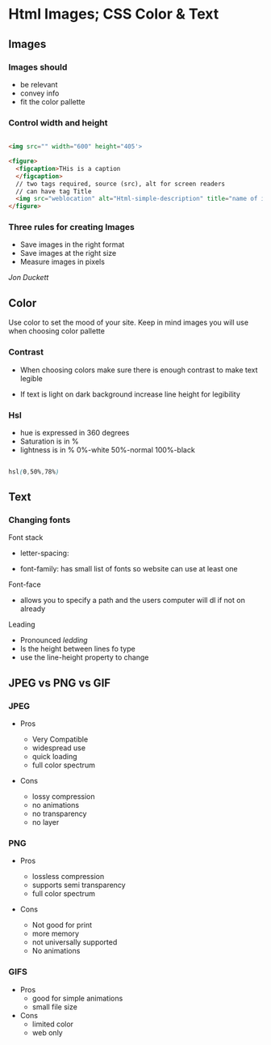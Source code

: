 # Html Images; CSS Color & Text

## Images

### Images should

- be relevant
- convey info
- fit the color pallette

### Control width and height

```html

<img src="" width="600" height="405'>

```

```Html
<figure>
  <figcaption>THis is a caption
  </figcaption>
  // two tags required, source (src), alt for screen readers
  // can have tag Title
  <img src="weblocation" alt="Html-simple-description" title="name of image">
</figure>  

```

### Three rules for creating Images

- Save images in the right format
- Save images at the right size
- Measure images in pixels
  
<cite>Jon Duckett</cite>

## Color

Use color to set the mood of your site. Keep in mind images you will use when choosing color pallette

### Contrast

- When choosing colors make sure there is enough contrast to make text legible

- If text is light on dark background increase line height for legibility

### Hsl

- hue is expressed in 360 degrees
- Saturation is in %
- lightness is in % 0%-white 50%-normal 100%-black

```css

hsl(0,50%,78%)

```

## Text

### Changing fonts

Font stack

- letter-spacing:

- font-family: has small list of fonts so website can use at least one

Font-face

- allows you to specify a path and the users computer will dl if not on already
  
Leading

- Pronounced *ledding*
- Is the height between lines fo type
- use the line-height property to change

## __JPEG vs PNG vs GIF__

### JPEG

- Pros
  - Very Compatible
  - widespread use
  - quick loading
  - full color spectrum

- Cons
  - lossy compression
  - no animations
  - no transparency
  - no layer

### PNG

- Pros

  - lossless compression
  - supports semi transparency
  - full color spectrum

- Cons
  - Not good for print
  - more memory
  - not universally supported
  - No animations

### GIFS

- Pros
  - good for simple animations
  - small file size
- Cons
  - limited color
  - web only
